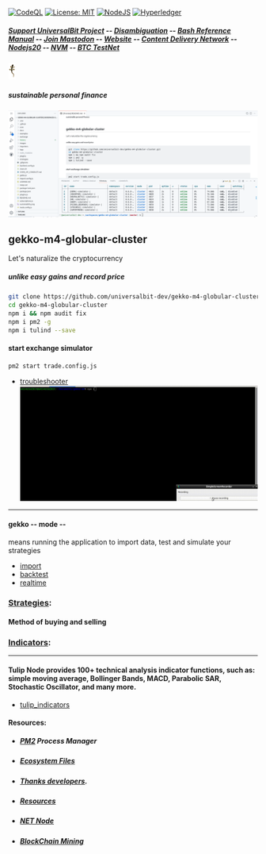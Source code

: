 [![CodeQL](https://github.com/universalbit-dev/gekko-m4-globular-cluster/actions/workflows/github-code-scanning/codeql/badge.svg)](https://github.com/universalbit-dev/gekko-m4-globular-cluster/actions/workflows/github-code-scanning/codeql)
 [![License: MIT](https://img.shields.io/badge/License-MIT-yellow.svg)](https://opensource.org/licenses/MIT)
[![NodeJS](https://img.shields.io/badge/node.js-6DA55F?style=for-the-badge&logo=node.js&logoColor=white)](https://nodejs.org)
[![Hyperledger](https://img.shields.io/badge/hyperledger-2F3134?style=for-the-badge&logo=hyperledger&logoColor=white)](https://www.lfdecentralizedtrust.org/)
##### [Support UniversalBit Project](https://github.com/universalbit-dev/universalbit-dev/tree/main/support) -- [Disambiguation](https://en.wikipedia.org/wiki/Wikipedia:Disambiguation) -- [Bash Reference Manual](https://www.gnu.org/software/bash/manual/html_node/index.html) -- [Join Mastodon](https://mastodon.social/invite/wTHp2hSD) -- [Website](https://sites.google.com/view/universalbit-dev/home-page) -- [Content Delivery Network](https://universalbitcdn.it/) -- [Nodejs20](https://nodejs.org/en/blog/release/v20.15.0) -- [NVM](https://github.com/nvm-sh/nvm) -- [BTC TestNet](https://en.bitcoin.it/wiki/Testnet)


<img src="https://github.com/universalbit-dev/universalbit-dev/blob/main/docs/assets/images/geppo.png" width="3%"></img>   
##### sustainable personal finance

<img src="https://github.com/universalbit-dev/gekko-m4-globular-cluster/blob/master/images/gekko-m4-codespaces.png" width="auto"></img>   

## gekko-m4-globular-cluster
Let's naturalize the cryptocurrency

##### unlike easy gains and record price

```bash
git clone https://github.com/universalbit-dev/gekko-m4-globular-cluster.git
cd gekko-m4-globular-cluster
npm i && npm audit fix
npm i pm2 -g
npm i tulind --save
```
#### start exchange simulator
```bash
pm2 start trade.config.js
```



* [troubleshooter](https://github.com/universalbit-dev/gekko-m4/blob/master/docs/error/troubleshooter.md)
<img src="https://github.com/universalbit-dev/gekko-m4/blob/master/images/gif/gekko-m4-nodejs-installation.gif" width="auto"></img>
---

#### gekko -- mode -- 
means running the application to import data, test and simulate your strategies

* [import](https://github.com/universalbit-dev/gekko-m4/blob/master/docs/mode/import/import.md)
* [backtest](https://github.com/universalbit-dev/gekko-m4/blob/master/docs/mode/backtest/backtest.md) 
* [realtime](https://github.com/universalbit-dev/gekko-m4/blob/master/docs/mode/trade/trade.md) 



### [Strategies](https://github.com/universalbit-dev/gekko-m4-globular-cluster/blob/master/docs/strategies/introduction.md):
#### Method of buying and selling
### [Indicators](https://github.com/universalbit-dev/gekko-m4/blob/master/docs/strategies/tulip_indicators.md):

---
#### Tulip Node provides 100+ technical analysis indicator functions, such as: simple moving average, Bollinger Bands, MACD, Parabolic SAR, Stochastic Oscillator, and many more.
* [tulip_indicators](https://github.com/universalbit-dev/gekko-m4/blob/master/docs/strategies/tulip_indicators.md)

#### Resources:
* ##### [PM2](https://pm2.keymetrics.io/) Process Manager
* ##### [Ecosystem Files](https://pm2.keymetrics.io/docs/usage/application-declaration/)
* ##### [Thanks developers](https://github.com/askmike/gekko/graphs/contributors).
* ##### [Resources](https://github.com/universalbit-dev/gekko-m4-globular-cluster/blob/master/docs/resources/readme.md)
* ##### [NET Node](https://github.com/universalbit-dev/universalbit-dev/tree/main/blockchain/bitcoin)
* ##### [BlockChain Mining](https://github.com/universalbit-dev/universalbit-dev/tree/main/blockchain)





